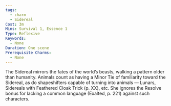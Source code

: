 ```yaml
---
tags:
  - charm
  - Sidereal
Cost: 3m
Mins: Survival 1, Essence 1
Type: Reflexive
Keywords:
  - None
Duration: One scene
Prerequisite Charms:
  - None
---
```

The Sidereal mirrors the fates of the world’s beasts, walking a pattern older than humanity. Animals count as having a Minor Tie of familiarity toward the Sidereal, as do shapeshifters capable of turning into animals — Lunars, Sidereals with Feathered Cloak Trick (p. XX), etc. She ignores the Resolve bonus for lacking a common language (Exalted, p. 221) against such characters.
